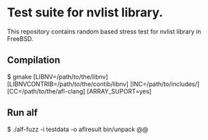 # Test suite for nvlist library.

This repository contains random based stress test for nvlist library in FreeBSD.

## Compilation

$ gmake [LIBNV=/path/to/the/libnv] [LIBNVCONTRIB=/path/to/the/contib/libnv]
	[INC=/path/to/includes/] [CC=/path/to/the/afl-clang] [ARRAY_SUPORT=yes]

## Run alf

$ ./alf-fuzz -i testdata -o aflresult bin/unpack @@

